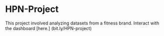 # HPN-Project
This project involved analyzing datasets from a fitness brand. Interact with the dashboard [here.] (bit.ly/HPN-project)
